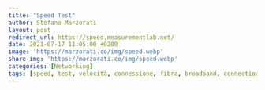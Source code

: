 ```yaml
---
title: "Speed Test"
author: Stefano Marzorati
layout: post
redirect_url: https://speed.measurementlab.net/
date: 2021-07-17 11:05:00 +0200
image: 'https://marzorati.co/img/speed.webp'
share-img: 'https://marzorati.co/img/speed.webp'
categories: [Networking]
tags: [speed, test, velocità, connessione, fibra, broadband, connection, bandwidth]
---
```


<script src="https://ws.nperf.com/partner/js?k=33320d1b-1d22-4731-a225-7e710332a1f8"></script>